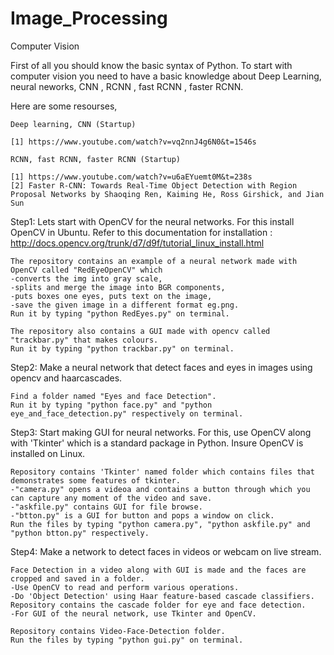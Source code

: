 # Image_Processing
Computer Vision

First of all you should know the basic syntax of Python.
To start with computer vision you need to have a basic knowledge about Deep Learning, neural neworks, CNN , RCNN , fast RCNN , faster RCNN.

Here are some resourses,

	Deep learning, CNN (Startup)

	[1] https://www.youtube.com/watch?v=vq2nnJ4g6N0&t=1546s

	RCNN, fast RCNN, faster RCNN (Startup)

	[1] https://www.youtube.com/watch?v=u6aEYuemt0M&t=238s  
	[2] Faster R-CNN: Towards Real-Time Object Detection with Region Proposal Networks by Shaoqing Ren, Kaiming He, Ross Girshick, and Jian Sun

Step1:
	Lets start with OpenCV for the neural networks.
	For this install OpenCV in Ubuntu.
	Refer to this documentation for installation : http://docs.opencv.org/trunk/d7/d9f/tutorial_linux_install.html
	
	The repository contains an example of a neural network made with OpenCV called "RedEyeOpenCV" which 
	-converts the img into gray scale, 
	-splits and merge the image into BGR components, 
	-puts boxes one eyes, puts text on the image, 
	-save the given image in a different format eg.png.
	Run it by typing "python RedEyes.py" on terminal.
	
	The repository also contains a GUI made with opencv called "trackbar.py" that makes colours.
	Run it by typing "python trackbar.py" on terminal.
	
Step2:
	Make a neural network that detect faces and eyes in images using opencv and haarcascades.
	
	Find a folder named "Eyes and face Detection".
	Run it by typing "python face.py" and "python eye_and_face_detection.py" respectively on terminal.
	
Step3:
	Start making GUI for neural networks.
	For this, use OpenCV along with 'Tkinter' which is a standard package in Python.
	Insure OpenCV is installed on Linux.
	
	Repository contains 'Tkinter' named folder which contains files that demonstrates some features of tkinter.
	-"camera.py" opens a videoa and contains a button through which you can capture any moment of the video and save.
	-"askfile.py" contains GUI for file browse.
	-"btton.py" is a GUI for button and pops a window on click.
	Run the files by typing "python camera.py", "python askfile.py" and "python btton.py" respectively.
	
Step4:
	Make a network to detect faces in videos or webcam on live stream. 
	
	Face Detection in a video along with GUI is made and the faces are cropped and saved in a folder.
	-Use OpenCV to read and perform various operations.
	-Do 'Object Detection' using Haar feature-based cascade classifiers. Repository contains the cascade folder for eye and face detection.
	-For GUI of the neural network, use Tkinter and OpenCV.
	
	Repository contains Video-Face-Detection folder.
	Run the files by typing "python gui.py" on terminal.
	 
	
	
	
	
	
	
